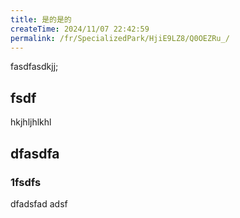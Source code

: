 ```yaml
---
title: 是的是的
createTime: 2024/11/07 22:42:59
permalink: /fr/SpecializedPark/HjiE9LZ8/Q0OEZRu_/
---
```


fasdfasdkjj;


## fsdf 


hkjhljhlkhl


## dfasdfa 

### 1fsdfs

dfadsfad adsf